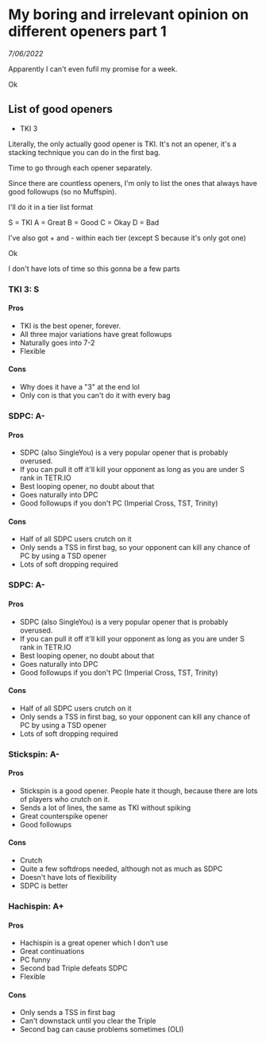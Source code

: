# My boring and irrelevant opinion on different openers part 1
*7/06/2022*

Apparently I can't even fufil my promise for a week. 

Ok 

## List of good openers

- TKI 3

Literally, the only actually good opener is TKI. It's not an opener, it's a stacking technique you can do in the first bag. 

Time to go through each opener separately. 

Since there are countless openers, I'm only to list the ones that always have good followups (so no Muffspin).

I'll do it in a tier list format 

S = TKI 
A = Great 
B = Good 
C = Okay 
D = Bad 

I've also got + and - within each tier (except S because it's only got one)

Ok

I don't have lots of time so this gonna be a few parts 

### TKI 3: S
#### Pros
- TKI is the best opener, forever. 
- All three major variations have great followups 
- Naturally goes into 7-2 
- Flexible 
#### Cons 
- Why does it have a "3" at the end lol 
- Only con is that you can't do it with every bag 

### SDPC: A- 
#### Pros 
- SDPC (also SingleYou) is a very popular opener that is probably overused. 
- If you can pull it off it'll kill your opponent as long as you are under S rank in TETR.IO
- Best looping opener, no doubt about that 
- Goes naturally into DPC 
- Good followups if you don't PC (Imperial Cross, TST, Trinity)
#### Cons 
- Half of all SDPC users crutch on it 
- Only sends a TSS in first bag, so your opponent can kill any chance of PC by using a TSD opener 
- Lots of soft dropping required 

### SDPC: A- 
#### Pros 
- SDPC (also SingleYou) is a very popular opener that is probably overused. 
- If you can pull it off it'll kill your opponent as long as you are under S rank in TETR.IO
- Best looping opener, no doubt about that 
- Goes naturally into DPC 
- Good followups if you don't PC (Imperial Cross, TST, Trinity)
#### Cons 
- Half of all SDPC users crutch on it 
- Only sends a TSS in first bag, so your opponent can kill any chance of PC by using a TSD opener 
- Lots of soft dropping required 

### Stickspin: A-
#### Pros 
- Stickspin is a good opener. People hate it though, because there are lots of players who crutch on it. 
- Sends a lot of lines, the same as TKI without spiking 
- Great counterspike opener
- Good followups 
#### Cons 
- Crutch 
- Quite a few softdrops needed, although not as much as SDPC 
- Doesn't have lots of flexibility 
- SDPC is better 

### Hachispin: A+ 
#### Pros 
- Hachispin is a great opener which I don't use 
- Great continuations 
- PC funny 
- Second bad Triple defeats SDPC 
- Flexible 
#### Cons 
- Only sends a TSS in first bag 
- Can't downstack until you clear the Triple 
- Second bag can cause problems sometimes (OLI)

